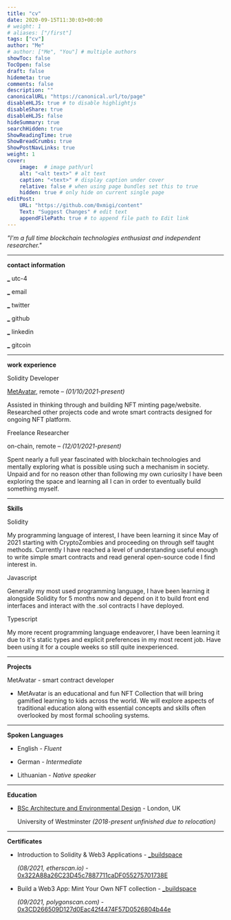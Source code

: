 ```yaml
---
title: "cv"
date: 2020-09-15T11:30:03+00:00
# weight: 1
# aliases: ["/first"]
tags: ["cv"]
author: "Me"
# author: ["Me", "You"] # multiple authors
showToc: false
TocOpen: false
draft: false
hidemeta: true
comments: false
description: ""
canonicalURL: "https://canonical.url/to/page"
disableHLJS: true # to disable highlightjs
disableShare: true
disableHLJS: false
hideSummary: true
searchHidden: true
ShowReadingTime: true
ShowBreadCrumbs: true
ShowPostNavLinks: true
weight: 1
cover:
    image:  # image path/url
    alt: "<alt text>" # alt text
    caption: "<text>" # display caption under cover
    relative: false # when using page bundles set this to true
    hidden: true # only hide on current single page
editPost:
    URL: "https://github.com/0xmigi/content"
    Text: "Suggest Changes" # edit text
    appendFilePath: true # to append file path to Edit link
---
```




*"I'm a full time blockchain technologies enthusiast and independent researcher."*

***

**contact information**

[_](https://www.google.com/maps/place/Brooklyn,+NY,+USA/@40.6453531,-74.0150367,12z/data=!3m1!4b1!4m5!3m4!1s0x89c24416947c2109:0x82765c7404007886!8m2!3d40.6781784!4d-73.9441579) utc-4

[_](azuolascompy@gmail.com) email

[_](https://twitter.com/0xmigi) twitter

[_](https://github.com/0xmigi) github

[_](https://www.linkedin.com/in/azuolas-compy/)  linkedin

[_](https://gitcoin.co/ash-ralas)  gitcoin
***

**work experience**


Solidity Developer

[MetAvatar](https://metavatar.digital/), remote – *(01/10/2021-present)*

Assisted in thinking through and building NFT minting page/website. Researched other projects code and wrote smart contracts designed for ongoing NFT platform.



Freelance Researcher

on-chain, remote – *(12/01/2021-present)*

Spent nearly a full year fascinated with blockchain technologies and mentally exploring what is possible using such a mechanism in society. Unpaid and for no reason other than following my own curiosity I have been exploring the space and learning all I can in order to eventually build something myself.

***
**Skills**


Solidity 

My programming language of interest, I have been learning it since May of 2021 starting with CryptoZombies and proceeding on through self taught methods. Currently I have reached a level of understanding useful enough to write simple smart contracts and read general open-source code I find interest in. 

 

Javascript 

Generally my most used programming language, I have been learning it alongside Solidity for 5 months now and depend on it to build front end interfaces and interact with the .sol contracts I have deployed. 



Typescript 

My more recent programming language endeavorer, I have been learning it due to it's static types and explicit preferences in my most recent job. Have been using it for a couple weeks so still quite inexperienced.

***
**Projects**

MetAvatar - smart contract developer

* MetAvatar is an educational and fun NFT Collection that will bring gamified learning to kids across the world. We will explore aspects of traditional education along with essential concepts and skills often overlooked by most formal schooling systems.




***
**Spoken Languages**


* English - *Fluent*

* German - *Intermediate*

* Lithuanian - *Native speaker*

***
**Education**


* [BSc Architecture and Environmental Design](https://www.westminster.ac.uk/architecture-interiors-and-urban-design-courses/2022-23/september/full-time/architecture-and-environmental-design-bsc-honours) - London, UK

   University of Westminster *(2018-present unfinished due to relocation)*

***
**Certificates**


- Introduction to Solidity & Web3 Applications - [_buildspace](https://buildspace.so/)

   *(08/2021, etherscan.io)* - [0x322A88a26C23D45c7887711caDF055275701738E](https://etherscan.io/address/0x322a88a26c23d45c7887711cadf055275701738e)


- Build a Web3 App: Mint Your Own NFT collection - [_buildspace](https://buildspace.so/)

  *(09/2021, polygonscan.com)* - [0x3CD266509D127d0Eac42f4474F57D0526804b44e](https://polygonscan.com/address/0x3cd266509d127d0eac42f4474f57d0526804b44e) 



  